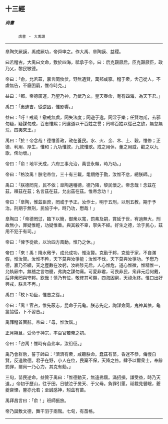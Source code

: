 

## 十三經

##### 尚書
　　　`虞書 ‧ 大禹謨`

* * *

臯陶矢厥謨，禹成厥功，帝舜申之。作大禹、臯陶謨、益稷。

曰若稽古，大禹曰文命，敷於四海，祗承于帝。曰：后克艱厥后，臣克艱厥臣，政乃乂，黎民敏德。

帝曰：「俞，允若茲，嘉言罔攸伏，野無遺賢，萬邦咸寧。稽于衆，舍己從人，不虐無告，不廢困窮，惟帝時克。」

益曰：「都。帝德廣運，乃聖乃神，乃武乃文。皇天眷命，奄有四海，為天下君。」

禹曰：「惠迪吉，從逆凶，惟影響。」

益曰：「吁！戒哉！儆戒無虞，罔失法度；罔遊于逸，罔淫于樂；任賢勿貳，去邪勿疑，疑謀勿成，百志惟熙；罔違道以干百姓之譽；罔咈百姓以從己之欲，無怠無荒，四夷來王。」　

禹曰：「於！帝念哉！德惟善政，政在養民。水、火、金、木、土、穀，惟修；正德、利用、厚生，惟和；九功惟敘，九敘惟歌。戒之用休，董之用威，勸之以九歌，俾勿壞。」

帝曰：「俞！地平天成，六府三事允治，萬世永賴，時乃功。」

帝曰：「格汝禹！朕宅帝位，三十有三載，耄期倦于勤，汝惟不怠，總朕師。」

禹曰：「朕德罔克，民不依；臯陶邁種德，德乃降，黎民懷之。帝念哉！念茲在茲，釋茲在茲；名言茲在茲，允出茲在茲。惟帝念功！」

帝曰：「臯陶，惟茲臣庶，罔或于予正。汝作士，明于五刑，以刑五教，期于予治。刑期于無刑，民協于中，時乃功，懋哉！」

臯陶曰：「帝德罔愆，臨下以簡，御衆以寬，罰弗及嗣，賞延于世，宥過無大，刑故無小，罪疑惟輕，功疑惟重。與其殺不辜，寧失不經。好生之德，洽于民心，茲用不犯于有司。」

帝曰：「俾予從欲，以治四方風動，惟乃之休。」

帝曰：「來！禹！降水儆予，成允成功，惟汝賢。克勤于邦，克儉于家，不自滿假，惟汝賢。汝惟不矜，天下莫與汝爭能；汝惟不伐，天下莫與汝爭功。予懋乃德，嘉乃丕績，天之歷數在汝躬，汝終陟元后。人心惟危，道心惟微，惟精惟一，允執厥中。無稽之言勿聽，弗詢之謀勿庸。可愛非君，可畏非民，衆非元后何戴，后非衆罔與守邦。欽哉！慎乃有位，敬修其可願，四海困窮，天祿永終。惟口出好興戎，朕言不再。」

禹曰：「枚卜功臣，惟吉之從。」

帝曰：「禹！官占，惟先蔽志，昆命于元龜。朕志先定，詢謀僉同，鬼神其依，龜筮協從，卜不習吉。」

禹拜稽首固辭。帝曰：「毋，惟汝諧。」　

正月朔旦，受命于神宗，率百官若帝之初。

帝曰：「咨禹！惟時有苗弗率，汝徂征。」

禹乃會群后，誓于師曰：「濟濟有衆，咸聽朕命。蠢茲有苗，昏迷不恭，侮慢自賢，反道敗德。君子在野，小人在位，民棄不保，天降之咎。肆予以爾衆士，奉辭罰罪，爾尚一乃心力，其克有勳。」

三旬，苗民逆命。益贊于禹曰：「惟德動天，無遠弗屆。滿招損，謙受益，時乃天道。」帝初于歷山，往于田，日號泣于旻天、于父母。負罪引慝，祗載見瞽瞍，夔夔齋慄，瞽亦允若；至誠感神，矧茲有苗。

禹拜昌言曰：「俞！」班師振旅。

帝乃誕敷文德，舞干羽于兩階。七旬，有苗格。

* * *

